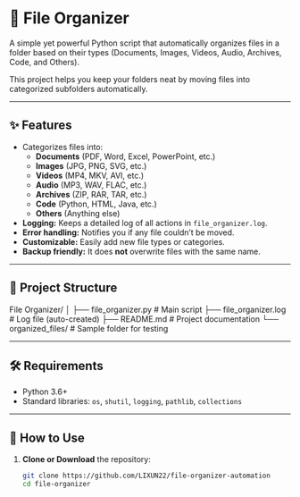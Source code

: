 # 📂 File Organizer

A simple yet powerful Python script that automatically organizes files in a folder based on their types (Documents, Images, Videos, Audio, Archives, Code, and Others).

This project helps you keep your folders neat by moving files into categorized subfolders automatically.  

---

## ✨ Features
- Categorizes files into:
  - **Documents** (PDF, Word, Excel, PowerPoint, etc.)
  - **Images** (JPG, PNG, SVG, etc.)
  - **Videos** (MP4, MKV, AVI, etc.)
  - **Audio** (MP3, WAV, FLAC, etc.)
  - **Archives** (ZIP, RAR, TAR, etc.)
  - **Code** (Python, HTML, Java, etc.)
  - **Others** (Anything else)
- **Logging:** Keeps a detailed log of all actions in `file_organizer.log`.
- **Error handling:** Notifies you if any file couldn’t be moved.
- **Customizable:** Easily add new file types or categories.
- **Backup friendly:** It does **not** overwrite files with the same name.

---

## 📁 Project Structure
File Organizer/
│
├── file_organizer.py # Main script
├── file_organizer.log # Log file (auto-created)
├── README.md # Project documentation
└── organized_files/ # Sample folder for testing

---

## 🛠 Requirements
- Python 3.6+
- Standard libraries: `os`, `shutil`, `logging`, `pathlib`, `collections`

---

## 🚀 How to Use

1. **Clone or Download** the repository:
   ```bash
   git clone https://github.com/LIXUN22/file-organizer-automation
   cd file-organizer


